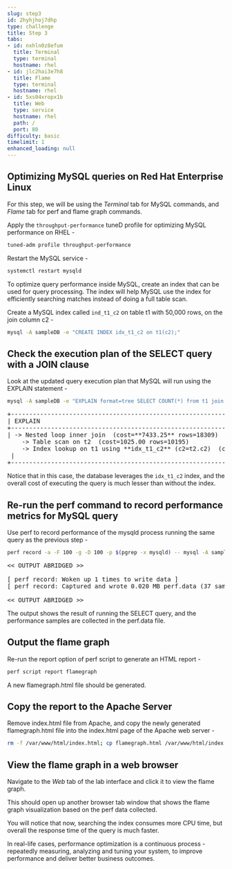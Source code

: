 ```yaml
---
slug: step3
id: 2hyhjhoj7dhp
type: challenge
title: Step 3
tabs:
- id: nxhln0z8efum
  title: Terminal
  type: terminal
  hostname: rhel
- id: jlc2hai3e7h8
  title: Flame
  type: terminal
  hostname: rhel
- id: 5xs04xropx1b
  title: Web
  type: service
  hostname: rhel
  path: /
  port: 80
difficulty: basic
timelimit: 1
enhanced_loading: null
---
```

## Optimizing MySQL queries on Red Hat Enterprise Linux

For this step, we will be using the *Terminal* tab for MySQL commands, and *Flame* tab for perf and flame graph commands.

Apply the `throughput-performance` tuneD profile for optimizing MySQL performance on RHEL -

```bash
tuned-adm profile throughput-performance
```

Restart the MySQL service -

```bash
systemctl restart mysqld
```

To optimize query performance inside MySQL, create an index that can be used for query processing. The index will help MySQL use the index for efficiently searching matches instead of doing a full table scan.

Create a MySQL index called `ind_t1_c2` on table t1 with 50,000 rows, on the join column c2 -

```bash
mysql -A sampleDB -e "CREATE INDEX idx_t1_c2 on t1(c2);"
```

## Check the execution plan of the SELECT query with a JOIN clause

Look at the updated query execution plan that MySQL will run using the EXPLAIN statement -

```bash
mysql -A sampleDB -e "EXPLAIN format=tree SELECT COUNT(*) from t1 join t2 on t1.c2 = t2.c2;"
```

<pre class="file">
+-----------------------------------------------------------------------------------------------------------------------------------------------------------------------------------+
| EXPLAIN                                                                                                                                                                           |
+-----------------------------------------------------------------------------------------------------------------------------------------------------------------------------------+
| -> Nested loop inner join  (cost=**7433.25** rows=18309)
    -> Table scan on t2  (cost=1025.00 rows=10195)
    -> Index lookup on t1 using **idx_t1_c2** (c2=t2.c2)  (cost=0.45 rows=2)
 |
+-----------------------------------------------------------------------------------------------------------------------------------------------------------------------------------+
</pre>

Notice that in this case, the database leverages the `idx_t1_c2` index, and the overall cost of executing the query is much lesser than without the index.

## Re-run the perf command to record performance metrics for MySQL query

Use perf to record performance of the mysqld process running the same query as the previous step -

```bash
perf record -a -F 100 -g -D 100 -p $(pgrep -x mysqld) -- mysql -A sampleDB -e "SELECT COUNT(*) from t1 join t2 on t1.c2 = t2.c2;"
```

<pre class="file">
<< OUTPUT ABRIDGED >>

[ perf record: Woken up 1 times to write data ]
[ perf record: Captured and wrote 0.020 MB perf.data (37 samples) ]

<< OUTPUT ABRIDGED >>
</pre>

The output shows the result of running the SELECT query, and the performance samples are collected in the perf.data file.

## Output the flame graph

Re-run the report option of perf script to generate an HTML report -

```bash
perf script report flamegraph
```

A new flamegraph.html file should be generated.

## Copy the report to the Apache Server

Remove index.html file from Apache, and copy the newly generated flamegraph.html file into the index.html page of the Apache web server -

```bash
rm -f /var/www/html/index.html; cp flamegraph.html /var/www/html/index.html
```

## View the flame graph in a web browser

Navigate to the *Web* tab of the lab interface and click it to view the flame graph.

This should open up another browser tab window that shows the flame graph visualization based on the perf data collected.

You will notice that now, searching the index consumes more CPU time, but overall the response time of the query is much faster.

In real-life cases, performance optimization is a continuous process - repeatedly measuring, analyzing and tuning your system, to improve performance and deliver better business outcomes.
